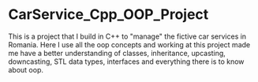 # CarService_Cpp_OOP_Project
This is a project that I build in C++ to "manage" the fictive car services in Romania. Here I use all the oop concepts and working at this project made me have a better understanding of classes, inheritance, upcasting, downcasting, STL data types, interfaces and everything there is to know about oop.
